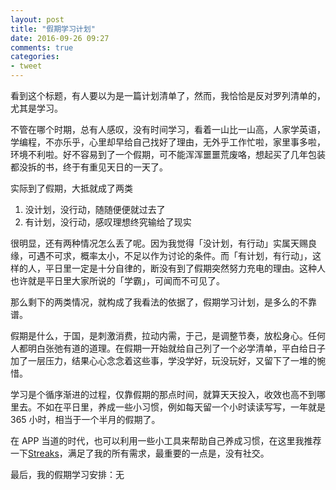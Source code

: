 ```yaml
---
layout: post
title: "假期学习计划"
date: 2016-09-26 09:27
comments: true
categories: 
- tweet
---
```


看到这个标题，有人要以为是一篇计划清单了，然而，我恰恰是反对罗列清单的，尤其是学习。

不管在哪个时期，总有人感叹，没有时间学习，看着一山比一山高，人家学英语，学编程，不亦乐乎，心里却早给自己找好了理由，无外乎工作忙啦，家里事多啦，环境不利啦。好不容易到了一个假期，可不能浑浑噩噩荒废咯，想起买了几年包装都没拆的书，终于有重见天日的一天了。

实际到了假期，大抵就成了两类

1. 没计划，没行动，随随便便就过去了
2. 有计划，没行动，感叹理想终究输给了现实

很明显，还有两种情况怎么丢了呢。因为我觉得「没计划，有行动」实属天赐良缘，可遇不可求，概率太小，不足以作为讨论的条件。而「有计划，有行动」，这样的人，平日里一定是十分自律的，断没有到了假期突然努力充电的理由。这种人也许就是平日里大家所说的「学霸」，可闻而不可见了。

那么剩下的两类情况，就构成了我看法的依据了，假期学习计划，是多么的不靠谱。

假期是什么，于国，是刺激消费，拉动内需，于己，是调整节奏，放松身心。任何人都明白张弛有道的道理。在假期一开始就给自己列了一个必学清单，平白给日子加了一层压力，结果心心念念着这些事，学没学好，玩没玩好，又留下了一堆的惋惜。

学习是个循序渐进的过程，仅靠假期的那点时间，就算天天投入，收效也高不到哪里去。不如在平日里，养成一些小习惯，例如每天留一个小时读读写写，一年就是 365 小时，相当于一个半月的假期了。

在 APP 当道的时代，也可以利用一些小工具来帮助自己养成习惯，在这里我推荐一下[Streaks](https://itunes.apple.com/en/app/streaks/id963034692?mt=8)，满足了我的所有需求，最重要的一点是，没有社交。

最后，我的假期学习安排：无